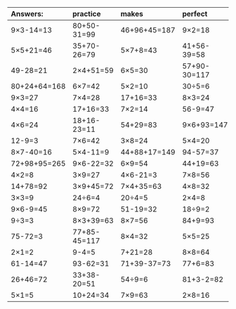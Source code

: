 | Answers: | practice | makes | perfect | ! |
| :--- | :--- | :--- | :--- | :--- |
| 9×3-14=13 | 80+50-31=99 | 46+96+45=187 | 9×2=18 | 30÷6=5 | 
| 5×5+21=46 | 35+70-26=79 | 5×7+8=43 | 41+56-39=58 | 10+94-85=19 | 
| 49-28=21 | 2×4+51=59 | 6×5=30 | 57+90-30=117 | 63-44=19 | 
| 80+24+64=168 | 6×7=42 | 5×2=10 | 30÷5=6 | 32+37=69 | 
| 9×3=27 | 7×4=28 | 17+16=33 | 8×3=24 | 7×7-41=8 | 
| 4×4=16 | 17+16=33 | 7×2=14 | 56-9=47 | 46-2=44 | 
| 4×6=24 | 18+16-23=11 | 54+29=83 | 9×6+93=147 | 93-55=38 | 
| 12-9=3 | 7×6=42 | 3×8=24 | 5×4=20 | 78-48=30 | 
| 8×7-40=16 | 5×4-11=9 | 44+88+17=149 | 94-57=37 | 72÷9=8 | 
| 72+98+95=265 | 9×6-22=32 | 6×9=54 | 44+19=63 | 22+52+91=165 | 
| 4×2=8 | 3×9=27 | 4×6-21=3 | 7×8=56 | 4×3=12 | 
| 14+78=92 | 3×9+45=72 | 7×4+35=63 | 4×8=32 | 96-88=8 | 
| 3×3=9 | 24÷6=4 | 20÷4=5 | 2×4=8 | 19+79-29=69 | 
| 9×6-9=45 | 8×9=72 | 51-19=32 | 18÷9=2 | 2×7=14 | 
| 9÷3=3 | 8×3+39=63 | 8×7=56 | 84+9=93 | 21+8-10=19 | 
| 75-72=3 | 77+85-45=117 | 8×4=32 | 5×5=25 | 42+48=90 | 
| 2×1=2 | 9-4=5 | 7+21=28 | 8×8=64 | 73+68+53=194 | 
| 61-14=47 | 93-62=31 | 71+39-37=73 | 77+6=83 | 76+78-59=95 | 
| 26+46=72 | 33+38-20=51 | 54÷9=6 | 81+3-2=82 | 69+4=73 | 
| 5×1=5 | 10+24=34 | 7×9=63 | 2×8=16 | 52+34=86 | 
